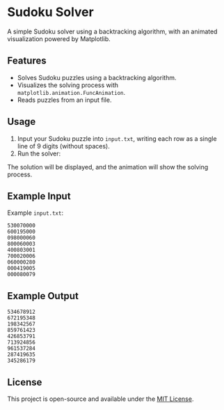 # Sudoku Solver

A simple Sudoku solver using a backtracking algorithm, with an animated visualization powered by Matplotlib.

## Features
- Solves Sudoku puzzles using a backtracking algorithm.
- Visualizes the solving process with `matplotlib.animation.FuncAnimation`.
- Reads puzzles from an input file.

## Usage
1. Input your Sudoku puzzle into `input.txt`, writing each row as a single line of 9 digits (without spaces).
2. Run the solver:


The solution will be displayed, and the animation will show the solving process.

## Example Input
Example `input.txt`:
```
530070000
600195000
098000060
800060003
400803001
700020006
060000280
000419005
000080079
```

## Example Output
```
534678912
672195348
198342567
859761423
426853791
713924856
961537284
287419635
345286179
```

## License
This project is open-source and available under the [MIT License](LICENSE).
